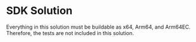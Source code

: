 # SDK Solution

Everything in this solution must be buildable as x64, Arm64, and Arm64EC. Therefore, the tests are not included in this solution.


